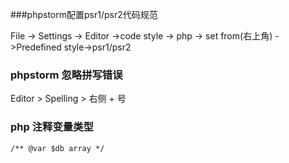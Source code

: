###phpstorm配置psr1/psr2代码规范

File -> Settings -> Editor ->code style -> php -> set from(右上角) ->Predefined style->psr1/psr2

### phpstorm 忽略拼写错误
Editor > Spelling > 右侧 + 号

### php 注释变量类型
`/** @var $db array */`